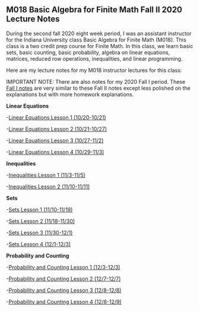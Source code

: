 ## M018 Basic Algebra for Finite Math Fall II 2020 Lecture Notes

During the second fall 2020 eight week period, I was an assistant instructor for the Indiana University class Basic Algebra for Finite Math (M018). This class is a two credit prep course for Finite Math. In this class, we learn basic sets, basic counting, basic probability, algebra on linear equations, matrices, reduced row operations, inequalities, and linear programming.

Here are my lecture notes for my M018 instructor lectures for this class:

IMPORTANT NOTE: There are also notes for my 2020 Fall I period. These [Fall I notes](https://agoodlad-instructor-notes.github.io/m018-fall-i-2020) are very similar to these Fall II notes except less polished on the explanations but with more homework explanations.

**Linear Equations**

-[Linear Equations Lesson 1 (10/20-10/21)](https://agoodlad-instructor-notes.github.io/m018-fall-ii-2020/linear-equations-lesson-1.pdf)

-[Linear Equations Lesson 2 (10/21-10/27)](https://agoodlad-instructor-notes.github.io/m018-fall-ii-2020/linear-equations-lesson-2.pdf)

-[Linear Equations Lesson 3 (10/27-11/2)](https://agoodlad-instructor-notes.github.io/m018-fall-ii-2020/linear-equations-lesson-3.pdf)

-[Linear Equations Lesson 4 (10/29-11/3)](https://agoodlad-instructor-notes.github.io/m018-fall-ii-2020/linear-equations-lesson-4.pdf)

**Inequalities**

-[Inequalities Lesson 1 (11/3-11/5)](https://agoodlad-instructor-notes.github.io/m018-fall-ii-2020/inequalities-lesson-1.pdf)

-[Inequalities Lesson 2 (11/10-11/11)](https://agoodlad-instructor-notes.github.io/m018-fall-ii-2020/inequalities-lesson-2.pdf)

**Sets**

-[Sets Lesson 1 (11/10-11/19)](https://agoodlad-instructor-notes.github.io/m018-fall-ii-2020/sets-lesson-1.pdf)

-[Sets Lesson 2 (11/18-11/30)](https://agoodlad-instructor-notes.github.io/m018-fall-ii-2020/sets-lesson-2.pdf)

-[Sets Lesson 3 (11/30-12/1)](https://agoodlad-instructor-notes.github.io/m018-fall-ii-2020/sets-lesson-3.pdf)

-[Sets Lesson 4 (12/1-12/3)](https://agoodlad-instructor-notes.github.io/m018-fall-ii-2020/sets-lesson-4.pdf)

**Probability and Counting**

-[Probability and Counting Lesson 1 (12/3-12/3)](https://agoodlad-instructor-notes.github.io/m018-fall-ii-2020/probability-and-counting-lesson-1.pdf)

-[Probability and Counting Lesson 2 (12/7-12/7)](https://agoodlad-instructor-notes.github.io/m018-fall-ii-2020/probability-and-counting-lesson-2.pdf)

-[Probability and Counting Lesson 3 (12/8-12/8)](https://agoodlad-instructor-notes.github.io/m018-fall-ii-2020/probability-and-counting-lesson-3.pdf)

-[Probability and Counting Lesson 4 (12/8-12/9)](https://agoodlad-instructor-notes.github.io/m018-fall-ii-2020/probability-and-counting-lesson-4.pdf)
